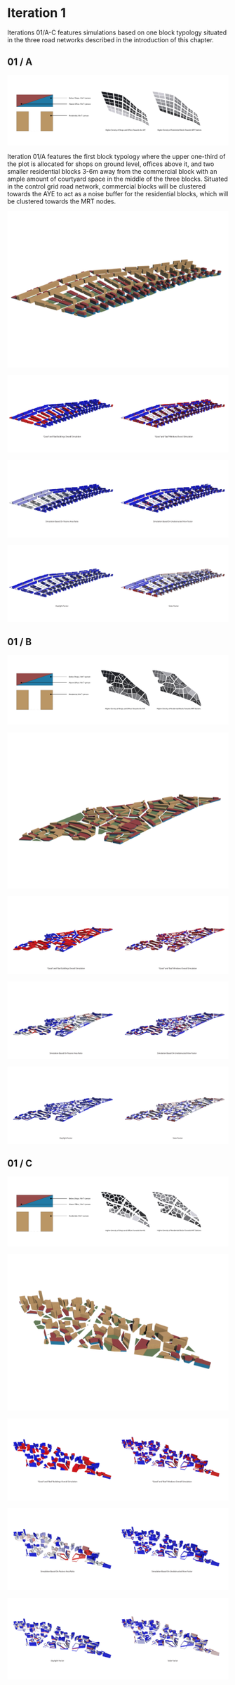 
# Iteration 1
Iterations 01/A-C features simulations based on one block typology situated in the three road networks described in the introduction of this chapter.

## 01 / A
![Typology Diagram](./imgs/T1R2_diagram.png)

Iteration 01/A features the first block typology where the upper one-third of the plot is allocated for shops on ground level, offices above it, and two smaller residential blocks 3-6m away from the commercial block with an ample amount of courtyard space in the middle of the three blocks. Situated in the control grid road network, commercial blocks will be clustered towards the AYE to act as a noise buffer for the residential blocks, which will be clustered towards the MRT nodes.

![Overall Render](./imgs/edited_t1r2.png)

!["Good Building" and "Good Window" Simulation](./imgs/t1r2_gbgw.png)

![Passive Area Ratio and View Factor](./imgs/t1r2_passiveview.png)

![Daylight Factor and Solar Factor](./imgs/t1r2_daylightsolar.png)

## 01 / B
![Typology Diagram](./imgs/t1r3_diagram.png)

![Overall Render](./imgs/edited_t1r3.png)

!["Good Building" and "Good Window" Simulation](./imgs/t1r3_gbgw.png)

![Passive Area Ratio and View Factor](./imgs/t1r3_passiveview.png)

![Daylight Factor and Solar Factor](./imgs/t1r3_daylightsolar.png)


## 01 / C
![Typology Diagram](./imgs/T1R1_diagram.png)

![Overall Render](./imgs/edit_t1r1.png)

!["Good Building" and "Good Window" Simulation](./imgs/t1r1_gbgw.png)

![Passive Area Ratio and View Factor](./imgs/t1r1_passiveview.png)

![Daylight Factor and Solar Factor](./imgs/t1r1_daylightsolar.png)




